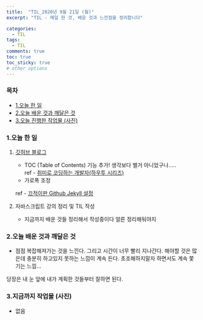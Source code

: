 ```yaml
---
title:  "TIL_2020년 9월 21일 (월)"
excerpt: "TIL - 매일 한 것, 배운 것과 느낀점을 정리합니다"

categories:
  - TIL
tags:
  - TIL
comments: true
toc: true
toc_sticky: true
# other options
---
```



<h3>목차</h3>

- [1.오늘 한 일](#1오늘-한-일)
- [2.오늘 배운 것과 깨달은 것](#2오늘-배운-것과-깨달은-것)
- [3.오늘 진행한 작업물 (사진)](#3오늘-진행한-작업물-사진)
  

### 1.오늘 한 일
    
1. [깃허브 블로그](https://hocheoljang.github.io/)
    - TOC (Table of Contents) 기능 추가!
    생각보다 별거 아니었구나.....   
    ref - [취미로 코딩하는 개발자(하우투 시리즈)](https://devinlife.com/howto/)
    - 가로폭 조정
    
    ref - [끄적이판 Github Jekyll 설정](https://scribnote5.github.io/github%20page/GithubPage1/)
    
2. 자바스크립트 강의 정리 및 TIL 작성
    - 지금까지 배운 것들 정리해서 작성중이다 얼른 정리해둬야지
            
### 2.오늘 배운 것과 깨달은 것

- 점점 복잡해져가는 것을 느낀다. 그리고 시간이 너무 빨리 지나간다.
해야할 것은 많은데 충분히 하고있지 못하는 느낌이 계속 든다.
초조해하지말자 하면서도 계속 쫓기는 느낌...

당장은 내 눈 앞에 내가 계획한 것들부터 잘하면 된다.


### 3.지금까지 작업물 (사진)

- 없음